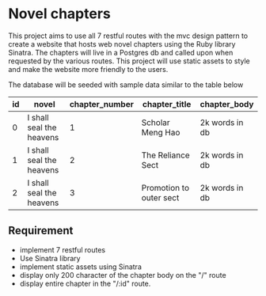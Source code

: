 # Novel chapters
This project aims to use all 7 restful routes with the mvc design pattern to create a website that hosts web novel chapters using the Ruby library Sinatra. The chapters will live in a Postgres db and called upon when requested by the various routes. This project will use static assets to style and make the website more friendly to the users.

The database will be seeded with sample data similar to the table below

| id | novel                    | chapter_number | chapter_title           | chapter_body   |
|----|--------------------------|----------------|-------------------------|----------------|
| 0  | I shall seal the heavens | 1              | Scholar Meng Hao        | 2k words in db |
| 1  | I shall seal the heavens | 2              | The Reliance Sect       | 2k words in db |
| 2  | I shall seal the heavens | 3              | Promotion to outer sect | 2k words in db |

## Requirement
* implement 7 restful routes
* Use Sinatra library
* implement static assets using Sinatra
* display only 200 character of the chapter body on the "/" route
* display entire chapter in the "/:id" route.
